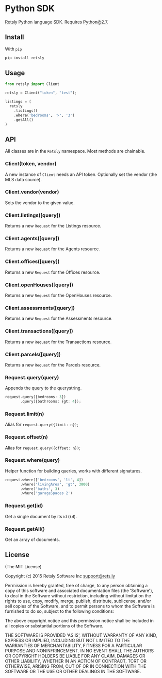 
# Python SDK

[Retsly](https://rets.ly/) Python language SDK. Requires Python@2.7.

## Install

With `pip`
````sh
pip install retsly
````

## Usage

```python
from retsly import Client

retsly = Client("token", "test");

listings = (
  retsly
    .listings()
    .where('bedrooms', '>', '3')
    .getAll()
)
```

## API

All classes are in the `Retsly` namespace. Most methods are chainable.

### Client(token, vendor)

A new instance of `Client` needs an API token. Optionally set the vendor (the MLS data source).

### Client.vendor(vendor)

Sets the vendor to the given value.

### Client.listings([query])

Returns a new `Request` for the Listings resource.

### Client.agents([query])

Returns a new `Request` for the Agents resource.

### Client.offices([query])

Returns a new `Request` for the Offices resource.

### Client.openHouses([query])

Returns a new `Request` for the OpenHouses resource.

### Client.assessments([query])

Returns a new `Request` for the Assessments resource.

### Client.transactions([query])

Returns a new `Request` for the Transactions resource.

### Client.parcels([query])

Returns a new `Request` for the Parcels resource.

### Request.query(query)

Appends the query to the querystring.
```python
request.query({bedrooms: 3})
       .query({bathrooms: {gt: 4});
```

### Request.limit(n)

Alias for `request.query({limit: n})`;

### Request.offset(n)

Alias for `request.query({offset: n})`;

### Request.where(query)

Helper function for building queries, works with different signatures.
```python
request.where(['bedrooms', 'lt', 4])
       .where('livingArea', 'gt', 3000)
       .where('baths', 3)
       .where('garageSpaces 2')
```

### Request.get(id)

Get a single document by its id (`id`).

### Request.getAll()

Get an array of documents.

## License

(The MIT License)

Copyright (c) 2015 Retsly Software Inc <support@rets.ly>

Permission is hereby granted, free of charge, to any person obtaining a copy of this software and associated documentation files (the 'Software'), to deal in the Software without restriction, including without limitation the rights to use, copy, modify, merge, publish, distribute, sublicense, and/or sell copies of the Software, and to permit persons to whom the Software is furnished to do so, subject to the following conditions:

The above copyright notice and this permission notice shall be included in all copies or substantial portions of the Software.

THE SOFTWARE IS PROVIDED 'AS IS', WITHOUT WARRANTY OF ANY KIND, EXPRESS OR IMPLIED, INCLUDING BUT NOT LIMITED TO THE WARRANTIES OF MERCHANTABILITY, FITNESS FOR A PARTICULAR PURPOSE AND NONINFRINGEMENT. IN NO EVENT SHALL THE AUTHORS OR COPYRIGHT HOLDERS BE LIABLE FOR ANY CLAIM, DAMAGES OR OTHER LIABILITY, WHETHER IN AN ACTION OF CONTRACT, TORT OR OTHERWISE, ARISING FROM, OUT OF OR IN CONNECTION WITH THE SOFTWARE OR THE USE OR OTHER DEALINGS IN THE SOFTWARE.